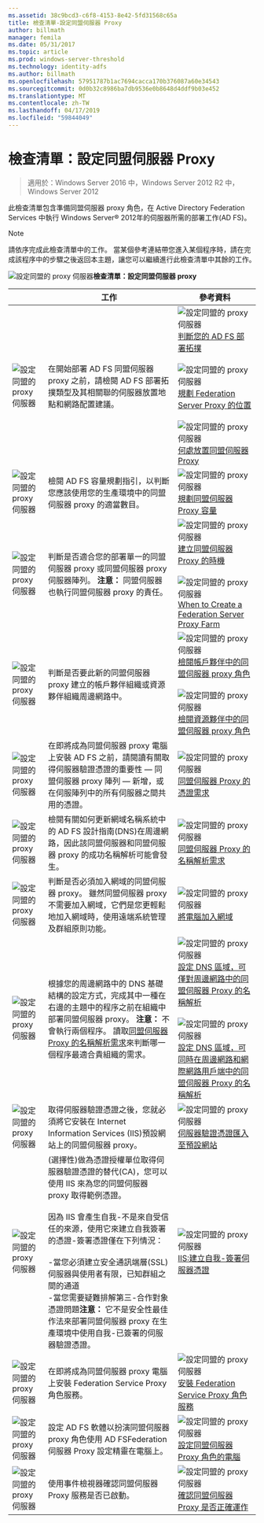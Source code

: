 ```yaml
---
ms.assetid: 38c9bcd3-c6f8-4153-8e42-5fd31568c65a
title: 檢查清單-設定同盟伺服器 Proxy
author: billmath
manager: femila
ms.date: 05/31/2017
ms.topic: article
ms.prod: windows-server-threshold
ms.technology: identity-adfs
ms.author: billmath
ms.openlocfilehash: 57951787b1ac7694cacca170b376087a60e34543
ms.sourcegitcommit: 0d0b32c8986ba7db9536e0b8648d4ddf9b03e452
ms.translationtype: MT
ms.contentlocale: zh-TW
ms.lasthandoff: 04/17/2019
ms.locfileid: "59844049"
---
```

# <a name="checklist-setting-up-a-federation-server-proxy"></a>檢查清單：設定同盟伺服器 Proxy

>適用於：Windows Server 2016 中，Windows Server 2012 R2 中，Windows Server 2012

此檢查清單包含準備同盟伺服器 proxy 角色，在 Active Directory Federation Services 中執行 Windows Server® 2012年的伺服器所需的部署工作\(AD FS\)。  
  
> [!NOTE]  
> 請依序完成此檢查清單中的工作。 當某個參考連結帶您進入某個程序時，請在完成該程序中的步驟之後返回本主題，讓您可以繼續進行此檢查清單中其餘的工作。  
  
![設定同盟的 proxy 伺服器](media/2b05dce3-938f-4168-9b8f-1f4398cbdb9b.gif)**檢查清單：設定同盟伺服器 proxy**  
  
||工作|參考資料|  
|-|--------|-------------|  
|![設定同盟的 proxy 伺服器](media/icon_checkboxo.gif)|在開始部署 AD FS 同盟伺服器 proxy 之前，請檢閱 AD FS 部署拓撲類型及其相關聯的伺服器放置地點和網路配置建議。|![設定同盟的 proxy 伺服器](media/faa393df-4856-4431-9eda-4f4e5be72a90.gif)[判斷您的 AD FS 部署拓撲](https://technet.microsoft.com/library/gg982491.aspx)<br /><br />![設定同盟的 proxy 伺服器](media/faa393df-4856-4431-9eda-4f4e5be72a90.gif)[規劃 Federation Server Proxy 的位置](https://technet.microsoft.com/library/dd807130.aspx)<br /><br />![設定同盟的 proxy 伺服器](media/faa393df-4856-4431-9eda-4f4e5be72a90.gif)[何處放置同盟伺服器 Proxy](https://technet.microsoft.com/library/dd807048.aspx)|  
|![設定同盟的 proxy 伺服器](media/icon_checkboxo.gif)|檢閱 AD FS 容量規劃指引，以判斷您應該使用您的生產環境中的同盟伺服器 proxy 的適當數目。|![設定同盟的 proxy 伺服器](media/faa393df-4856-4431-9eda-4f4e5be72a90.gif)[規劃同盟伺服器 Proxy 容量](https://technet.microsoft.com/library/gg749898.aspx)|  
|![設定同盟的 proxy 伺服器](media/icon_checkboxo.gif)|判斷是否適合您的部署單一的同盟伺服器 proxy 或同盟伺服器 proxy 伺服器陣列。 **注意：** 同盟伺服器也執行同盟伺服器 proxy 的責任。|![設定同盟的 proxy 伺服器](media/faa393df-4856-4431-9eda-4f4e5be72a90.gif)[建立同盟伺服器 Proxy 的時機](https://technet.microsoft.com/library/dd807032.aspx)<br /><br />![設定同盟的 proxy 伺服器](media/faa393df-4856-4431-9eda-4f4e5be72a90.gif)[When to Create a Federation Server Proxy Farm](https://technet.microsoft.com/library/dd807082.aspx)|  
|![設定同盟的 proxy 伺服器](media/icon_checkboxo.gif)|判斷是否要此新的同盟伺服器 proxy 建立的帳戶夥伴組織或資源夥伴組織周邊網路中。|![設定同盟的 proxy 伺服器](media/faa393df-4856-4431-9eda-4f4e5be72a90.gif)[檢閱帳戶夥伴中的同盟伺服器 proxy 角色](https://technet.microsoft.com/library/dd807109.aspx)<br /><br />![設定同盟的 proxy 伺服器](media/faa393df-4856-4431-9eda-4f4e5be72a90.gif)[檢閱資源夥伴中的同盟伺服器 proxy 角色](https://technet.microsoft.com/library/dd807052.aspx)|  
|![設定同盟的 proxy 伺服器](media/icon_checkboxo.gif)|在即將成為同盟伺服器 proxy 電腦上安裝 AD FS 之前，請閱讀有關取得伺服器驗證憑證的重要性 — 同盟伺服器 proxy 陣列 — 新增，或在伺服陣列中的所有伺服器之間共用的憑證。|![設定同盟的 proxy 伺服器](media/faa393df-4856-4431-9eda-4f4e5be72a90.gif)[同盟伺服器 Proxy 的憑證需求](https://technet.microsoft.com/library/dd807054.aspx)|  
|![設定同盟的 proxy 伺服器](media/icon_checkboxo.gif)|檢閱有關如何更新網域名稱系統中的 AD FS 設計指南\(DNS\)在周邊網路，因此該同盟伺服器和同盟伺服器 proxy 的成功名稱解析可能會發生。|![設定同盟的 proxy 伺服器](media/faa393df-4856-4431-9eda-4f4e5be72a90.gif)[同盟伺服器 Proxy 的名稱解析需求](https://technet.microsoft.com/library/dd807055.aspx)|  
|![設定同盟的 proxy 伺服器](media/icon_checkboxo.gif)|判斷是否必須加入網域的同盟伺服器 proxy。 雖然同盟伺服器 proxy 不需要加入網域，它們是您更輕鬆地加入網域時，使用遠端系統管理及群組原則功能。|![設定同盟的 proxy 伺服器](media/15dd35b6-6cc6-421f-93f8-7109920e7144.gif)[將電腦加入網域](Join-a-Computer-to-a-Domain.md)|  
|![設定同盟的 proxy 伺服器](media/icon_checkboxo.gif)|根據您的周邊網路中的 DNS 基礎結構的設定方式，完成其中一種在右邊的主題中的程序之前在組織中部署同盟伺服器 proxy。 **注意：** 不會執行兩個程序。 讀取[同盟伺服器 Proxy 的名稱解析需求](https://technet.microsoft.com/library/dd807055.aspx)來判斷哪一個程序最適合貴組織的需求。|![設定同盟的 proxy 伺服器](media/15dd35b6-6cc6-421f-93f8-7109920e7144.gif)[設定 DNS 區域，可僅對周邊網路中的同盟伺服器 Proxy 的名稱解析](Configure-Name-Resolution-for-a-Federation-Server-Proxy-in-a-DNS-Zone-That-Serves-Only-the-Perimeter-Network.md)<br /><br />![設定同盟的 proxy 伺服器](media/15dd35b6-6cc6-421f-93f8-7109920e7144.gif)[設定 DNS 區域，可同時在周邊網路和網際網路用戶端中的同盟伺服器 Proxy 的名稱解析](Configure-Name-Resolution-for-a-Federation-Server-Proxy-in-a-DNS-Zone-That-Serves-Both-the-Perimeter-Network-and-Internet-Clients.md)|  
|![設定同盟的 proxy 伺服器](media/icon_checkboxo.gif)|取得伺服器驗證憑證之後，您就必須將它安裝在 Internet Information Services \(IIS\)預設網站上的同盟伺服器 proxy。|![設定同盟的 proxy 伺服器](media/15dd35b6-6cc6-421f-93f8-7109920e7144.gif)[伺服器驗證憑證匯入至預設網站](Import-a-Server-Authentication-Certificate-to-the-Default-Web-Site.md)|  
|![設定同盟的 proxy 伺服器](media/icon_checkboxo.gif)|\(選擇性\)做為憑證授權單位取得伺服器驗證憑證的替代\(CA\)，您可以使用 IIS 來為您的同盟伺服器 proxy 取得範例憑證。<br /><br />因為 IIS 會產生自我\-不是來自受信任的來源，使用它來建立自我簽署的憑證\-簽署憑證僅在下列情況：<br /><br />-當您必須建立安全通訊端層\(SSL\)伺服器與使用者有限，已知群組之間的通道<br />-當您需要疑難排解第三\-合作對象憑證問題**注意：** 它不是安全性最佳作法來部署同盟伺服器 proxy 在生產環境中使用自我\-已簽署的伺服器驗證憑證。|![設定同盟的 proxy 伺服器](media/15dd35b6-6cc6-421f-93f8-7109920e7144.gif)[IIS:建立自我\-簽署伺服器憑證](https://go.microsoft.com/fwlink/?LinkID=108271)|  
|![設定同盟的 proxy 伺服器](media/icon_checkboxo.gif)|在即將成為同盟伺服器 proxy 電腦上安裝 Federation Service Proxy 角色服務。|![設定同盟的 proxy 伺服器](media/15dd35b6-6cc6-421f-93f8-7109920e7144.gif)[安裝 Federation Service Proxy 角色服務](Install-the-Federation-Service-Proxy-Role-Service.md)|  
|![設定同盟的 proxy 伺服器](media/icon_checkboxo.gif)|設定 AD FS 軟體以扮演同盟伺服器 proxy 角色使用 AD FSFederation 伺服器 Proxy 設定精靈在電腦上。|![設定同盟的 proxy 伺服器](media/15dd35b6-6cc6-421f-93f8-7109920e7144.gif)[設定同盟伺服器 Proxy 角色的電腦](Configure-a-Computer-for-the-Federation-Server-Proxy-Role.md)|  
|![設定同盟的 proxy 伺服器](media/icon_checkboxo.gif)|使用事件檢視器確認同盟伺服器 Proxy 服務是否已啟動。|![設定同盟的 proxy 伺服器](media/15dd35b6-6cc6-421f-93f8-7109920e7144.gif)[確認同盟伺服器 Proxy 是否正確運作](Verify-That-a-Federation-Server-Proxy-Is-Operational.md)|  

